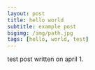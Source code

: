 ```yaml
---
layout: post
title: hello world
subtitle: example post
bigimg: /img/path.jpg
tags: [hello, world, test]
---
```


test post written on april 1.
